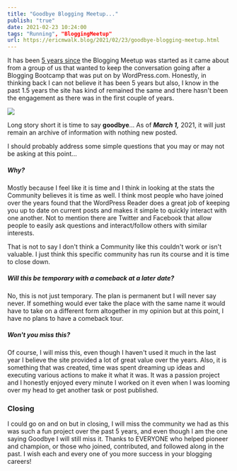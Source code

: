 ```yaml
---
title: "Goodbye Blogging Meetup..."
publish: "true"
date: 2021-02-23 10:24:00
tags: "Running", "BloggingMeetup"
url: https://ericmwalk.blog/2021/02/23/goodbye-blogging-meetup.html
---
```


It has been <a href="https://bloggingmeetup.com/welcome-to-the-bloggers-meetup/" target="_blank" rel="noreferrer noopener">5 years since</a> the Blogging Meetup was started as it came about from a group of us that wanted to keep the conversation going after a Blogging Bootcamp that was put on by WordPress.com. Honestly, in thinking back I can not believe it has been 5 years but also, I know in the past 1.5 years the site has kind of remained the same and there hasn't been the engagement as there was in the first couple of years.

![](https://ericmwalk.blog/uploads/2022/0f5d26375c.jpg)

Long story short it is time to say **goodbye**… As of ***March 1,*** 2021, it will just remain an archive of information with nothing new posted.

I should probably address some simple questions that you may or may not be asking at this point…
<br>
##### **Why?**
Mostly because I feel like it is time and I think in looking at the stats the Community believes it is time as well. I think most people who have joined over the years found that the WordPress Reader does a great job of keeping you up to date on current posts and makes it simple to quickly interact with one another. Not to mention there are Twitter and Facebook that allow people to easily ask questions and interact/follow others with similar interests.

That is not to say I don't think a Community like this couldn't work or isn't valuable. I just think this specific community has run its course and it is time to close down.
<br>
##### **Will this be temporary with a comeback at a later date?**
No, this is not just temporary. The plan is permanent but I will never say never. If something would ever take the place with the same name it would have to take on a different form altogether in my opinion but at this point, I have no plans to have a comeback tour.
<br>
##### **Won't you miss this?**
Of course, I will miss this, even though I haven't used it much in the last year I believe the site provided a lot of great value over the years. Also, it is something that was created, time was spent dreaming up ideas and executing various actions to make it what it was. It was a passion project and I honestly enjoyed every minute I worked on it even when I was looming over my head to get another task or post published.
<br>
### **Closing**
I could go on and on but in closing, I will miss the community we had as this was such a fun project over the past 5 years, and even though I am the one saying Goodbye I will still miss it. Thanks to EVERYONE who helped pioneer and champion, or those who joined, contributed, and followed along in the past. I wish each and every one of you more success in your blogging careers!